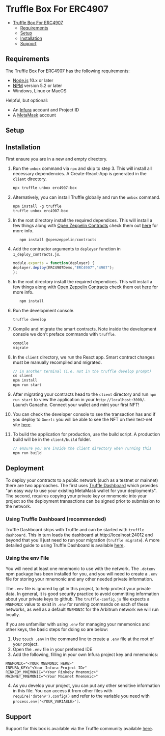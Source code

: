 # Truffle Box For ERC4907

- [Truffle Box For ERC4907](#Truffle-Box-For-ERC4907)
  - [Requirements](#requirements)
  - [Setup](#setup)
  - [Installation](#installation)
  - [Support](#support)

## Requirements

The Truffle Box For ERC4907 has the following requirements:

- [Node.js](https://nodejs.org/) 10.x or later
- [NPM](https://docs.npmjs.com/cli/) version 5.2 or later
- Windows, Linux or MacOS

Helpful, but optional:
- An [Infura](https://infura.io/) account and Project ID
- A [MetaMask](https://metamask.io/) account

## Setup

## Installation

First ensure you are in a new and empty directory.

1. Run the `unbox` command via `npx` and skip to step 3. This will install all necessary dependencies. A Create-React-App is generated in the `client` directory.
   ```js
   npx truffle unbox erc4907-box
   ```

2. Alternatively, you can install Truffle globally and run the `unbox` command.
    ```javascript
    npm install -g truffle
    truffle unbox erc4907-box
    ```
    
3. In the root directory install the required dependices. This will install a few things along with [Open Zeppelin Contracts](https://docs.openzeppelin.com/contracts/4.x/erc721) check them out [here](https://docs.openzeppelin.com/contracts/4.x/erc721) for more info.
   ```javascript
      npm install @openzeppelin/contracts
      ```
      
4. Add the contructor arguments to `deployer` function in `1_deploy_contracts.js`.
    ```javascript
    module.exports = function(deployer) {
    deployer.deploy(ERC4907Demo,"ERC4907","4907");
   };
    ``````
4. In the root directory install the required dependices. This will install a few things along with [Open Zeppelin Contracts](https://docs.openzeppelin.com/contracts/4.x/erc721) check them out [here](https://docs.openzeppelin.com/contracts/4.x/erc721) for more info.
   ```javascript
      npm install
      ```

5. Run the development console.
    ```javascript
    truffle develop
    ```

6. Compile and migrate the smart contracts. Note inside the development console we don't preface commands with `truffle`.
    ```javascript
    compile
    migrate

7. In the `client` directory, we run the React app. Smart contract changes must be manually recompiled and migrated.
    ```javascript
    // in another terminal (i.e. not in the truffle develop prompt)
    cd client
    npm install
    npm run start
    ```
8. After migrating your contracts head to the `client` directory and run `npm run start` to view the application in your `http://localhost:3000/`. Launch Ganache. Connect your wallet and mint your first NFT!

9. You can check the developer console to see the transaction has and if you deploy to `Goerli` you will be able to see the NFT on their test-net site [here](https://testnets.opensea.io/).

10. To build the application for production, use the build script. A production build will be in the `client/build` folder.
    ```javascript
    // ensure you are inside the client directory when running this
    npm run build
    ```

## Deployment

To deploy your contracts to a public network (such as a testnet or mainnet) there are two approaches. The first uses [Truffle Dashboard](https://trufflesuite.com/docs/truffle/getting-started/using-the-truffle-dashboard.html) which provides "an easy way to use your existing MetaMask wallet for your deployments". The second, requires copying your private key or mnemonic into your project so the deployment transactions can be signed prior to submission to the network.

### Using Truffle Dashboard (recommended)

Truffle Dashboard ships with Truffle and can be started with `truffle dashboard`. This in turn loads the dashboard at http://localhost:24012 and beyond that you'll just need to run your migration (`truffle migrate`). A more detailed guide to using Truffle Dashboard is available [here](https://trufflesuite.com/blog/introducing-truffle-dashboard/).

### Using the env File

You will need at least one mnemonic to use with the network. The `.dotenv` npm package has been installed for you, and you will need to create a `.env` file for storing your mnemonic and any other needed private information.

The `.env` file is ignored by git in this project, to help protect your private data. In general, it is good security practice to avoid committing information about your private keys to github. The `truffle-config.js` file expects a `MNEMONIC` value to exist in `.env` for running commands on each of these networks, as well as a default `MNEMONIC` for the Arbitrum network we will run locally.

If you are unfamiliar with using `.env` for managing your mnemonics and other keys, the basic steps for doing so are below:

1) Use `touch .env` in the command line to create a `.env` file at the root of your project.
2) Open the `.env` file in your preferred IDE
3) Add the following, filling in your own Infura project key and mnemonics:

```
MNEMONIC="<YOUR MNEMONIC HERE>"
INFURA_KEY="<Your Infura Project ID>"
RINKEBY_MNEMONIC="<Your Rinkeby Mnemonic>"
MAINNET_MNEMONIC="<Your Mainnet Mnemonic>"
```

4) As you develop your project, you can put any other sensitive information in this file. You can access it from other files with `require('dotenv').config()` and refer to the variable you need with `process.env['<YOUR_VARIABLE>']`.

## Support

Support for this box is available via the Truffle community available [here](https://www.trufflesuite.com/community).
